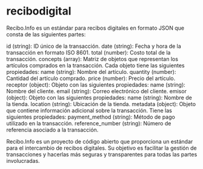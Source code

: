 # recibodigital

Recibo.Info es un estándar para recibos digitales en formato JSON que consta de las siguientes partes:

id (string): ID único de la transacción.
date (string): Fecha y hora de la transacción en formato ISO 8601.
total (number): Costo total de la transacción.
concepts (array): Matriz de objetos que representan los artículos comprados en la transacción. Cada objeto tiene las siguientes propiedades:
name (string): Nombre del artículo.
quantity (number): Cantidad del artículo comprado.
price (number): Precio del artículo.
receptor (object): Objeto con las siguientes propiedades:
name (string): Nombre del cliente.
email (string): Correo electrónico del cliente.
emisor (object): Objeto con las siguientes propiedades:
name (string): Nombre de la tienda.
location (string): Ubicación de la tienda.
metadata (object): Objeto que contiene información adicional sobre la transacción. Tiene las siguientes propiedades:
payment_method (string): Método de pago utilizado en la transacción.
reference_number (string): Número de referencia asociado a la transacción.

Recibo.Info es un proyecto de código abierto que proporciona un estándar para el intercambio de recibos digitales. Su objetivo es facilitar la gestión de transacciones y hacerlas más seguras y transparentes para todas las partes involucradas.
